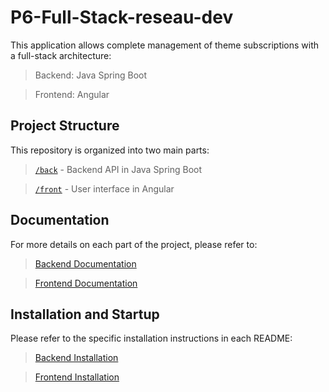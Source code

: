 # P6-Full-Stack-reseau-dev

This application allows complete management of theme subscriptions with a full-stack architecture:

> Backend: Java Spring Boot

> Frontend: Angular

## Project Structure
This repository is organized into two main parts:

> [`/back`](/back) - Backend API in Java Spring Boot

> [`/front`](/front) - User interface in Angular

## Documentation
For more details on each part of the project, please refer to:

> [Backend Documentation](/back/README.md)

> [Frontend Documentation](/front/README.md)

## Installation and Startup
Please refer to the specific installation instructions in each README:
> [Backend Installation](/back/README.md#installation)

> [Frontend Installation](/front/README.md#start-the-project)